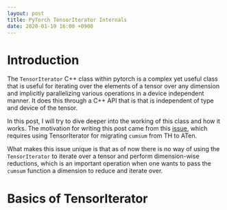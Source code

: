 ```yaml
---
layout: post
title: PyTorch TensorIterator Internals
date: 2020-01-19 16:00 +0900
---
```


# Introduction

The `TensorIterator` C++ class within pytorch is a complex yet useful class that
is useful for iterating over the elements of a tensor over any dimension and implicitly
parallelizing various operations in a device independent manner. It does this through
a C++ API that is that is independent of type and device of the tensor.

In this post, I will try to dive deeper into the working of this class and how it works.
The motivation for writing this post came from this [issue](https://github.com/pytorch/pytorch/issues/24669), which requires using TensorIterator for migrating `cumsum` from TH to ATen.

What makes this issue unique is that as of now there is no way of using the `TensorIterator`
to iterate over a tensor and perform dimension-wise reductions, which is an important operation
when one wants to pass the `cumsum` function a dimension to reduce and iterate over.

# Basics of TensorIterator
